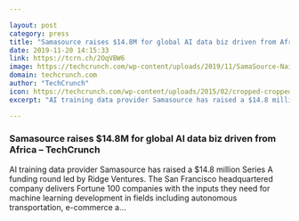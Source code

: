 ```yaml
---

layout: post
category: press
title: "Samasource raises $14.8M for global AI data biz driven from Africa"
date: 2019-11-20 14:15:33
link: https://tcrn.ch/2OqVBW6
image: https://techcrunch.com/wp-content/uploads/2019/11/SamaSource-Nairobi.png?w=600
domain: techcrunch.com
author: "TechCrunch"
icon: https://techcrunch.com/wp-content/uploads/2015/02/cropped-cropped-favicon-gradient.png?w=180
excerpt: "AI training data provider Samasource has raised a $14.8 million Series A funding round led by Ridge Ventures. The San Francisco headquartered company delivers Fortune 100 companies with the inputs they need for machine learning development in fields including autonomous transportation, e-commerce a…"

---
```


### Samasource raises $14.8M for global AI data biz driven from Africa – TechCrunch

AI training data provider Samasource has raised a $14.8 million Series A funding round led by Ridge Ventures. The San Francisco headquartered company delivers Fortune 100 companies with the inputs they need for machine learning development in fields including autonomous transportation, e-commerce a…
